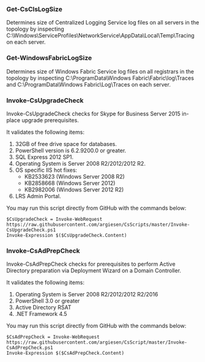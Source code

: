 ### Get-CsClsLogSize
Determines size of Centralized Logging Service log files on all servers in the topology by inspecting C:\Windows\ServiceProfiles\NetworkService\AppData\Local\Temp\Tracing on each server.


### Get-WindowsFabricLogSize
Determines size of Windows Fabric Service log files on all registrars in the topology by inspecting C:\ProgramData\Windows Fabric\Fabric\log\Traces and C:\ProgramData\Windows Fabric\Log\Traces on each server.


### Invoke-CsUpgradeCheck
Invoke-CsUpgradeCheck checks for Skype for Business Server 2015 in-place upgrade prerequisites.

It validates the following items:
1. 32GB of free drive space for databases.
2. PowerShell version is 6.2.9200.0 or greater.
3. SQL Express 2012 SP1.
4. Operating System is Server 2008 R2/2012/2012 R2.
5. OS specific IIS hot fixes:
	* KB2533623 (Windows Server 2008 R2)
	* KB2858668 (Windows Server 2012)
	* KB2982006 (Windows Server 2012 R2)
6. LRS Admin Portal.

You may run this script directly from GitHub with the commands below:
```
$CsUpgradeCheck = Invoke-WebRequest https://raw.githubusercontent.com/argiesen/CsScripts/master/Invoke-CsUpgradeCheck.ps1
Invoke-Expression $($CsUpgradeCheck.Content)
```


### Invoke-CsAdPrepCheck
Invoke-CsAdPrepCheck checks for prerequisites to perform Active Directory preparation via Deployment Wizard on a Domain Controller.

It validates the following items:
1. Operating System is Server 2008 R2/2012/2012 R2/2016
2. PowerShell 3.0 or greater
3. Active Directory RSAT
4. .NET Framework 4.5

You may run this script directly from GitHub with the commands below:
```
$CsAdPrepCheck = Invoke-WebRequest https://raw.githubusercontent.com/argiesen/CsScript/master/Invoke-CsAdPrepCheck.ps1
Invoke-Expression $($CsAdPrepCheck.Content)
```
